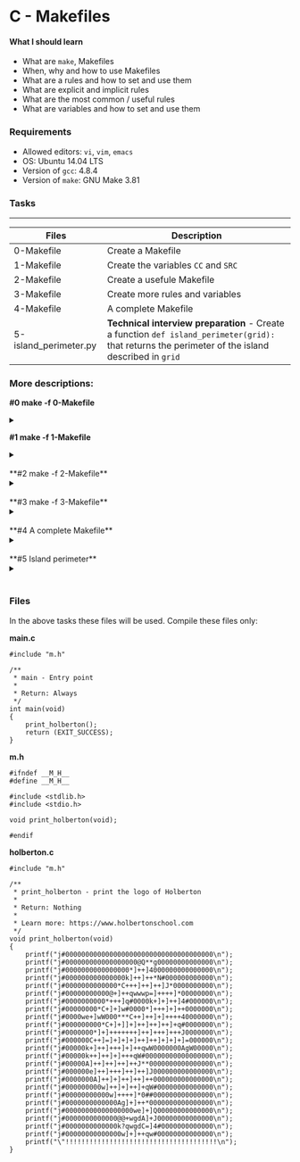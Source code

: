 # C - Makefiles

#### What I should learn
- What are `make`, Makefiles
- When, why and how to use Makefiles
- What are a rules and how to set and use them
- What are explicit and implicit rules
- What are the most common / useful rules
- What are variables and how to set and use them

### Requirements
- Allowed editors: `vi`, `vim`, `emacs`
- OS: Ubuntu 14.04 LTS
- Version of `gcc`: 4.8.4
- Version of `make`: GNU Make 3.81

### Tasks
---
Files | Description
-----|------------
 0-Makefile | Create a Makefile
 1-Makefile | Create the variables `CC` and `SRC`
 2-Makefile | Create a usefule Makefile
 3-Makefile | Create more rules and variables
 4-Makefile | A complete Makefile
 5-island_perimeter.py | **Technical interview preparation** - Create a function `def island_perimeter(grid):` that returns the perimeter of the island described in `grid`
 
### More descriptions:

**#0 make -f 0-Makefile**
<details>
<summary></summary>
Requirements:

- name of the executable: `holberton`
- rules: `all`
  - The `all` rule builds your executable
- variables: none
</details>

**#1 make -f 1-Makefile**
<details>
<summary></summary>
Requirements:

- name of the executable: `holberton`
- rules: `all`
  - The all rule builds your executable
- variables: `CC`, `SRC`
  - `CC`: the compiler to be used
  - `SRC`: the `.c` files
</details>
<br>
**#2  make -f 2-Makefile**
<details>
<summary></summary>
Requirements:

- name of the executable: `holberton`
- rules: `all`
  - The `all` rule builds your executable
- variables: `CC`, `SRC`, `OBJ`, `NAME`
  - `CC`: the compiler to be used
  - `SRC`: the `.c` files
  - `OBJ`: the `.o` files
  - `NAME`: the name of the executable
- The `all` rule should recompile only the updated source files
- Not allowed to have a list of all the `.o` files
</details>
<br>
**#3 make -f 3-Makefile**
<details>
<summary></summary>
Requirements:
- name of the executable: `holberton`
- rules: `all`, `clean`, `oclean`, `fclean`, `re`
  - `all`: builds the executable
  - `clean`: deletes all Emacs and Vim temporary files along with the executable
  - `oclean`: deletes the object files
  - `fclean`: deletes the Emacs temporary files, the executable, and the object files
  - `re`: forces recompilation of all source files
- variables: `CC`, `SRC`, `OBJ`, `NAME`, `RM`
  - `CC`: the compiler to be used
  - `SRC`: the `.c` files
  - `OBJ`: the `.o` files
  - `NAME`: the name of the executable
  - `RM`: the program to delete files
- The all rule should recompile only the updated source files
- The `clean`, `oclean`, `fclean`, `re` rules should never fail
- Not allowed to have a list of all the `.o` files
</details>
<br>
**#4 A complete Makefile**
<details>
<summary></summary>
Requirements:
- name of the executable: `holberton`
- rules: `all`, `clean`, `fclean`, `oclean`, `re`
  - `all`: builds the executable
  - `clean`: deletes all Emacs and Vim temporary files along with the executable
  - `oclean`: deletes the object files
  - `fclean`: deletes the Emacs temporary files, the executable, and the object files
  - `re`: forces recompilation of all source files
- variables: `CC`, `SRC`, `OBJ`, `NAME`, `RM`, `CFLAGS`
  - `CC`: the compiler to be used
  - `SRC`: the `.c` files
  - `OBJ`: the `.o` files
  - `NAME`: the name of the executable
  - `RM`: the program to delete files
  - `CFLAGS`: your favorite compiler flags: `-Wall` `-Werror` `-Wextra` `-pedantic`
- The all rule should recompile only the updated source files
- The `clean`, `oclean`, `fclean`, `re` rules should never fail

- Not allowed to have a list of all the `.o` files
</details>
<br>
**#5 Island perimeter**
<details>
<summary></summary>
- `grid` is a list of list of integers:
   - 0 represents a water zone
   - 1 represents a land zone
   - One cell is a square with side length 1
   - Grid cells are connected horizontally/vertically (not diagonally).
   - Grid is rectangular, width and height don’t exceed 100
- Grid is completely surrounded by water, and there is one island (or nothing).
- The island doesn’t have “lakes” (water inside that isn’t connected to the water around the island).

Requirements:
- First line contains `#!/usr/bin/python3`
- Not allowed to import any module
- Module and function must be documented
</details>
<br>

### Files
In the above tasks these files will be used. Compile these files only:

**main.c**
```
#include "m.h"

/**
 * main - Entry point
 *
 * Return: Always 
 */
int main(void)
{
	print_holberton();
	return (EXIT_SUCCESS);
}
```

**m.h**
```
#ifndef __M_H__
#define __M_H__

#include <stdlib.h>
#include <stdio.h>

void print_holberton(void);

#endif
```

**holberton.c**

```
#include "m.h"

/**
 * print_holberton - print the logo of Holberton
 *
 * Return: Nothing
 *
 * Learn more: https://www.holbertonschool.com
 */
void print_holberton(void)
{
	printf("j#0000000000000000000000000000000000000\n");
	printf("j#000000000000000000@Q**g00000000000000\n");
	printf("j#0000000000000000*]++]4000000000000000\n");
	printf("j#000000000000000k]++]++*N#000000000000\n");
	printf("j#0000000000000*C+++]++]++]J*0000000000\n");
	printf("j#00000000000@+]++qwwwp=]++++]*00000000\n");
	printf("j#0000000000*+++]q#0000k+]+]++]4#000000\n");
	printf("j#00000000*C+]+]w#0000*]+++]+]++0000000\n");
	printf("j#0000we+]wW000***C++]++]+]++++40000000\n");
	printf("j#000000000*C+]+]]+]++]++]++]+q#0000000\n");
	printf("j#0000000*]+]+++++++]++]+++]+++J0000000\n");
	printf("j#000000C++]=]+]+]+]++]++]+]+]+]=000000\n");
	printf("j#00000k+]++]+++]+]++qwW0000000AgW00000\n");
	printf("j#00000k++]++]+]+++qW#00000000000000000\n");
	printf("j#00000A]++]++]++]++J**0000000000000000\n");
	printf("j#000000e]++]+++]++]++]J000000000000000\n");
	printf("j#0000000A]++]+]++]++]++000000000000000\n");
	printf("j#000000000w]++]+]++]+qW#00000000000000\n");
	printf("j#00000000000w]++++]*0##000000000000000\n");
	printf("j#0000000000000Ag]+]++*0000000000000000\n");
	printf("j#00000000000000000we]+]Q00000000000000\n");
	printf("j#0000000000000@@+wgdA]+J00000000000000\n");
	printf("j#0000000000000k?qwgdC=]4#0000000000000\n");
	printf("j#00000000000000w]+]++qw#00000000000000\n");
	printf("\"!!!!!!!!!!!!!!!!!!!!!!!!!!!!!!!!!!!!!!\n");
}
```
